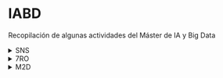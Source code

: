 # IABD
Recopilación de algunas actividades del Máster de IA y Big Data

  [comment]:(SNS)

  <details>
      <summary>SNS</summary>
  
  [Gestión de ficheros en Google Colab](SNS/UT1/T1_colab)<br>
  [Análisis de Observaciones Influyentes](SNS/UT2/T1/Ayoze_Gil_Sosa_Ejemplo_2_4_Observaciones_influyentes.ipynb)<br>
  [Escalamiento de Datos](SNS/UT2/T1/Ayoze_Gil_Sosa_Ejemplo_2_5_Escalamiento_de_datos.ipynb)<br>
  [Métricas de Error](SNS/UT3/T1)<br>
  [Comparativa NaiveBayes: Iris](SNS/UT3/T2/Ayoze_Gil_Sosa_Act_3_2_Iris_NaiveBayes.ipynb)<br>
  [Comparativa NaiveBayes: Penguins](SNS/UT3/T2/Ayoze_Gil_Sosa_Act_3_2_Penguin_NaiveBayes.ipynb)<br>
  [Cross Validation](SNS/UT3/T3)<br>
  [Dataset Algoritmos Machine Learning en Spark](SNS/UT3/T4)<br>
  [Dataset Algoritmos Machine Learning en Spark 2](SNS/EP_1_2_3)<br>
  [Comparativa árboles: Wine Quality](SNS/UT3/T5)<br>
  
  </details>
  
  [comment]:(7RO)
  <details>
      <summary>7RO</summary>

  [Regresión Lineal](7RO/T1)<br>
  [Generación de Laberinto y Algoritmos BFS y DFS](7RO/T2)<br>
  [Prueba código R y Python en diferentes IDE](7RO/T3)<br>
  [Clasificación Multiclass con SVM](7RO/T4)<br>
  [Agente 3 en Raya con Q-Learning](7RO/T5)<br>
  [Clasificación de imágenes de piezas de ajedrez con CNN ](7RO/T6)<br>
  
  
  </details>
  

  [comment]:(M2D)
  <details>
      <summary>M2D</summary>

  [Diseño de máquinas de Turing con JFLAP](M2D/T1)
  [(web JFLAP)](https://www.jflap.org/)<br>
  [Problema del Viajante con Algoritmo Genético](M2D/T2)<br>
  [Planificación con STRIPS: versión extendida](M2D/T3/M2D_STRIPS.ipynb)<br>
  [Planificación con STRIPS: versión simplificada](M2D/T3/M2D_STRIPS_v2.ipynb)<br>
  [Algoritmo de Dijkstra con CLIPS](M2D/T4)<br>

  </details>
